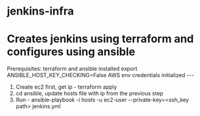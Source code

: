 # jenkins-infra
# Creates jenkins using terraform and configures using ansible

Prerequisites:
terraform and ansible installed
export ANSIBLE_HOST_KEY_CHECKING=False
AWS env credentials initialized  ---

1. Create ec2 first, get ip -  terraform apply
2. cd ansible, update hosts file with ip from the previous step
3. Run - ansible-playbook -i hosts -u ec2-user --private-key=<ssh_key path>  jenkins.yml


